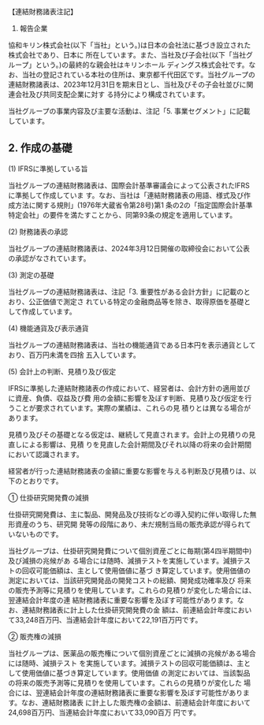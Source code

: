【連結財務諸表注記】

1. 報告企業

協和キリン株式会社(以下「当社」という。)は日本の会社法に基づき設立された株式会社であり、日本に 所在しています。また、当社及び子会社(以下「当社グループ」という。)の最終的な親会社はキリンホール ディングス株式会社です。なお、当社の登記されている本社の住所は、東京都千代田区です。当社グループの 連結財務諸表は、2023年12月31日を期末日とし、当社及びその子会社並びに関連会社及び共同支配企業に対す る持分により構成されています。

当社グループの事業内容及び主要な活動は、注記「5. 事業セグメント」に記載しています。

## 2. 作成の基礎

(1) IFRSに準拠している旨

当社グループの連結財務諸表は、国際会計基準審議会によって公表されたIFRSに準拠して作成していま す。なお、当社は「連結財務諸表の用語、様式及び作成方法に関する規則」(1976年大蔵省令第28号)第1 条の2の「指定国際会計基準特定会社」の要件を満たすことから、同第93条の規定を適用しています。

(2) 財務諸表の承認

当社グループの連結財務諸表は、2024年3月12日開催の取締役会において公表の承認がなされています。

(3) 測定の基礎

当社グループの連結財務諸表は、注記「3. 重要性がある会計方針」に記載のとおり、公正価値で測定さ れている特定の金融商品等を除き、取得原価を基礎として作成しています。

(4) 機能通貨及び表示通貨

当社グループの連結財務諸表は、当社の機能通貨である日本円を表示通貨としており、百万円未満を四捨 五入しています。

(5) 会計上の判断、見積り及び仮定

IFRSに準拠した連結財務諸表の作成において、経営者は、会計方針の適用並びに資産、負債、収益及び費 用の金額に影響を及ぼす判断、見積り及び仮定を行うことが要求されています。実際の業績は、これらの見 積りとは異なる場合があります。

見積り及びその基礎となる仮定は、継続して見直されます。会計上の見積りの見直しによる影響は、見積 りを見直した会計期間及びそれ以降の将来の会計期間において認識されます。

経営者が行った連結財務諸表の金額に重要な影響を与える判断及び見積りは、以下のとおりです。

① 仕掛研究開発費の減損

仕掛研究開発費は、主に製品、開発品及び技術などの導入契約に伴い取得した無形資産のうち、研究開 発等の段階にあり、未だ規制当局の販売承認が得られていないものです。

当社グループは、仕掛研究開発費について個別資産ごとに毎期(第4四半期間中)及び減損の兆候があ る場合には随時、減損テストを実施しています。減損テストの回収可能価額は、主として使用価値に基づ き算定しています。使用価値の測定においては、当該研究開発品の開発コストの総額、開発成功確率及び 将来の販売予測等に見積りを使用しています。これらの見積りが変化した場合には、翌連結会計年度の連 結財務諸表に重要な影響を及ぼす可能性があります。なお、連結財務諸表に計上した仕掛研究開発費の金 額は、前連結会計年度において33,248百万円、当連結会計年度において22,191百万円です。

② 販売権の減損

当社グループは、医薬品の販売権について個別資産ごとに減損の兆候がある場合には随時、減損テスト を実施しています。減損テストの回収可能価額は、主として使用価値に基づき算定しています。使用価値 の測定においては、当該製品の将来の販売予測等に見積りを使用しています。これらの見積りが変化した 場合には、翌連結会計年度の連結財務諸表に重要な影響を及ぼす可能性があります。なお、連結財務諸表 に計上した販売権の金額は、前連結会計年度において24,698百万円、当連結会計年度において33,090百万 円です。